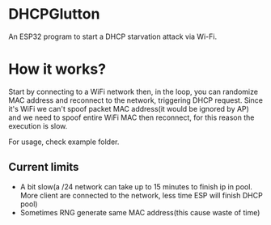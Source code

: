 # DHCPGlutton

An ESP32 program to start a DHCP starvation attack via Wi-Fi.

# How it works?

Start by connecting to a WiFi network then, in the loop, you can randomize MAC address and reconnect to the network, triggering DHCP request. Since it's WiFi we can't spoof packet MAC address(it would be ignored by AP) and we need to spoof entire WiFi MAC then reconnect, for this reason the execution is slow. 

For usage, check example folder.

## Current limits

- A bit slow(a /24 network can take up to 15 minutes to finish ip in pool. More client are connected to the network, less time ESP will finish DHCP pool)
- Sometimes RNG generate same MAC address(this cause waste of time)